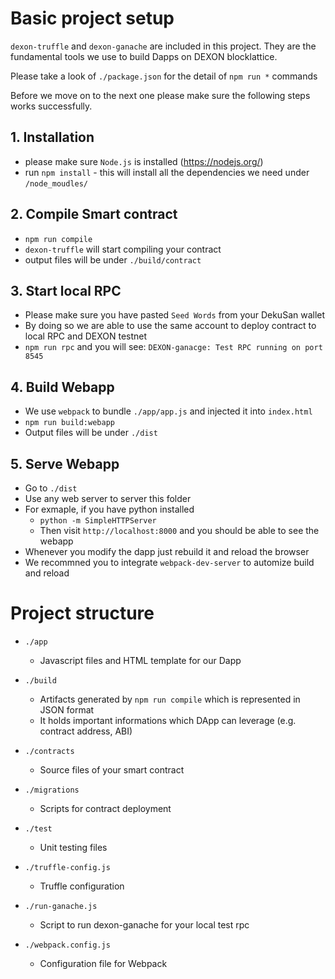 # Basic project setup

`dexon-truffle` and `dexon-ganache` are included in this project.
They are the fundamental tools we use to build Dapps on DEXON blocklattice.

Please take a look of `./package.json` for the detail of `npm run *` commands

Before we move on to the next one please make sure the following steps works successfully.

## 1. Installation

- please make sure `Node.js` is installed (https://nodejs.org/)
- run `npm install` - this will install all the dependencies we need under `/node_moudles/`

## 2. Compile Smart contract
- `npm run compile`
- `dexon-truffle` will start compiling your contract
- output files will be under `./build/contract`

## 3. Start local RPC
- Please make sure you have pasted `Seed Words` from your DekuSan wallet
- By doing so we are able to use the same account to deploy contract to local RPC and DEXON testnet
- `npm run rpc` and you will see: `DEXON-ganacge: Test RPC running on port 8545`

## 4. Build Webapp
- We use `webpack` to bundle `./app/app.js` and injected it into `index.html`
- `npm run build:webapp`
- Output files will be under `./dist`

## 5. Serve Webapp
- Go to `./dist`
- Use any web server to server this folder
- For exmaple, if you have python installed
    - `python -m SimpleHTTPServer`
    - Then visit `http://localhost:8000` and you should be able to see the webapp
- Whenever you modify the dapp just rebuild it and reload the browser
- We recommned you to integrate `webpack-dev-server` to automize build and reload

# Project structure

- `./app`
    -   Javascript files and HTML template for our Dapp
- `./build`
    -   Artifacts generated by `npm run compile` which is represented in JSON format
    -   It holds important informations which DApp can leverage (e.g. contract address, ABI)
- `./contracts`
    -   Source files of your smart contract

- `./migrations`
    -   Scripts for contract deployment

- `./test`
    -   Unit testing files

- `./truffle-config.js`
    -   Truffle configuration

- `./run-ganache.js`
    -   Script to run dexon-ganache for your local test rpc

- `./webpack.config.js`
    -   Configuration file for Webpack
